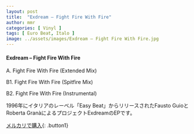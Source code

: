 ```yaml
---
layout: post
title:  "Exdream – Fight Fire With Fire"
author: mmr
categories: [ Vinyl ]
tags: [ Euro Beat, Italo ]
image: ../assets/images/Exdream – Fight Fire With Fire.jpg
---
```


#### Exdream – Fight Fire With Fire

A. Fight Fire With Fire (Extended Mix)

B1. Fight Fire With Fire (Spitfire Mix)

B2. Fight Fire With Fire (Instrumental)

1996年にイタリアのレーベル「Easy Beat」からリリースされたFausto GuioとRoberta GranàによるプロジェクトExdreamのEPです。


[メルカリで購入](https://jp.mercari.com/item/m31521461508){: .button1}

